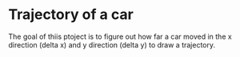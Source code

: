 # Trajectory of a car
 The goal of thiis ptoject is to figure out how far a car moved in the x direction (delta x) and y direction (delta y) to draw a trajectory.
